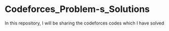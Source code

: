# Codeforces_Problem-s_Solutions
In this repository, I will be sharing the codeforces codes which I have solved

